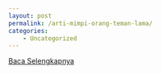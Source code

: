 ```yaml
---
layout: post
permalink: /arti-mimpi-orang-teman-lama/
categories:
    - Uncategorized
---
```


[Baca Selengkapnya](/04)